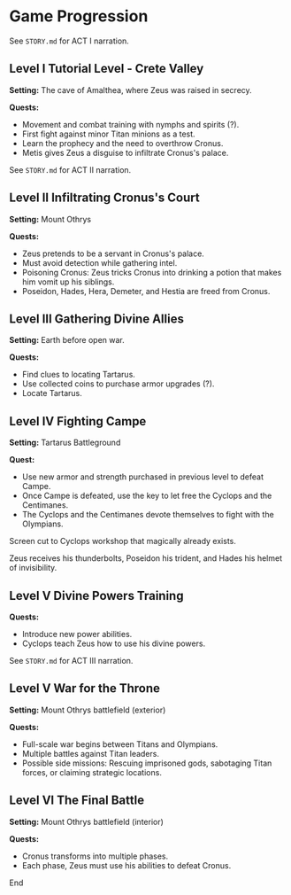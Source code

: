 # Game Progression

See `STORY.md` for ACT I narration.

## Level I Tutorial Level - Crete Valley

**Setting:** The cave of Amalthea, where Zeus was raised in secrecy.

**Quests:**
- Movement and combat training with nymphs and spirits (?).
- First fight against minor Titan minions as a test.
- Learn the prophecy and the need to overthrow Cronus.
- Metis gives Zeus a disguise to infiltrate Cronus's palace.

See `STORY.md` for ACT II narration.

## Level II Infiltrating Cronus's Court

**Setting:** Mount Othrys

**Quests:**
- Zeus pretends to be a servant in Cronus's palace.
- Must avoid detection while gathering intel.
- Poisoning Cronus: Zeus tricks Cronus into drinking a potion that makes him vomit up his siblings.
- Poseidon, Hades, Hera, Demeter, and Hestia are freed from Cronus.

## Level III Gathering Divine Allies

**Setting:** Earth before open war.

**Quests:**
- Find clues to locating Tartarus.
- Use collected coins to purchase armor upgrades (?).
- Locate Tartarus.

## Level IV Fighting Campe

**Setting:** Tartarus Battleground

**Quest:**
- Use new armor and strength purchased in previous level to defeat Campe.
- Once Campe is defeated, use the key to let free the Cyclops and the Centimanes.
- The Cyclops and the Centimanes devote themselves to fight with the Olympians.

Screen cut to Cyclops workshop that magically already exists.

Zeus receives his thunderbolts, Poseidon his trident, and Hades his helmet of invisibility.

## Level V Divine Powers Training

**Quests:**
- Introduce new power abilities.
- Cyclops teach Zeus how to use his divine powers.

See `STORY.md` for ACT III narration.

## Level V War for the Throne

**Setting:** Mount Othrys battlefield (exterior)

**Quests:**
- Full-scale war begins between Titans and Olympians.
- Multiple battles against Titan leaders.
- Possible side missions: Rescuing imprisoned gods, sabotaging Titan forces, or claiming strategic locations.

## Level VI The Final Battle

**Setting:** Mount Othrys battlefield (interior)

**Quests:**
- Cronus transforms into multiple phases.
- Each phase, Zeus must use his abilities to defeat Cronus.

End

